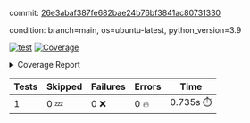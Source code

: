 commit: [26e3abaf387fe682bae24b76bf3841ac80731330](https://github.com/rcmdnk/conf-finder/tree/26e3abaf387fe682bae24b76bf3841ac80731330)

condition: branch=main, os=ubuntu-latest, python_version=3.9

[![test](https://github.com/rcmdnk/conf-finder/actions/workflows/test.yml/badge.svg)](https://github.com/rcmdnk/conf-finder/actions/runs/6280996287)
<a href="https://github.com/rcmdnk/conf-finder/blob/26e3abaf387fe682bae24b76bf3841ac80731330/README.md"><img alt="Coverage" src="https://img.shields.io/badge/Coverage-25%25-red.svg" /></a><details><summary>Coverage Report </summary><table><tr><th>File</th><th>Stmts</th><th>Miss</th><th>Cover</th><th>Missing</th></tr><tbody><tr><td colspan="5"><b>src/conf_finder</b></td></tr><tr><td>&nbsp; &nbsp;<a href="https://github.com/rcmdnk/conf-finder/blob/26e3abaf387fe682bae24b76bf3841ac80731330/src/conf_finder/conf_finder.py">conf_finder.py</a></td><td>48</td><td>40</td><td>17%</td><td><a href="https://github.com/rcmdnk/conf-finder/blob/26e3abaf387fe682bae24b76bf3841ac80731330/src/conf_finder/conf_finder.py#L7">7</a>, <a href="https://github.com/rcmdnk/conf-finder/blob/26e3abaf387fe682bae24b76bf3841ac80731330/src/conf_finder/conf_finder.py#L12-L18">12&ndash;18</a>, <a href="https://github.com/rcmdnk/conf-finder/blob/26e3abaf387fe682bae24b76bf3841ac80731330/src/conf_finder/conf_finder.py#L23">23</a>, <a href="https://github.com/rcmdnk/conf-finder/blob/26e3abaf387fe682bae24b76bf3841ac80731330/src/conf_finder/conf_finder.py#L28">28</a>, <a href="https://github.com/rcmdnk/conf-finder/blob/26e3abaf387fe682bae24b76bf3841ac80731330/src/conf_finder/conf_finder.py#L50-L64">50&ndash;64</a>, <a href="https://github.com/rcmdnk/conf-finder/blob/26e3abaf387fe682bae24b76bf3841ac80731330/src/conf_finder/conf_finder.py#L97-L113">97&ndash;113</a></td></tr><tr><td><b>TOTAL</b></td><td><b>53</b></td><td><b>40</b></td><td><b>25%</b></td><td>&nbsp;</td></tr></tbody></table></details>

| Tests | Skipped | Failures | Errors | Time |
| ----- | ------- | -------- | -------- | ------------------ |
| 1 | 0 :zzz: | 0 :x: | 0 :fire: | 0.735s :stopwatch: |

